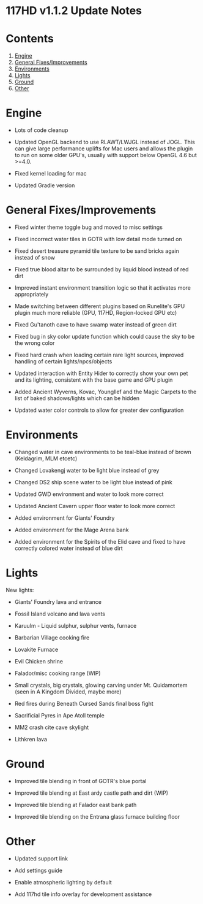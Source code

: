 ﻿# 117HD v1.1.2 Update Notes

# Contents
1.  [Engine](#engine)
2.  [General Fixes/Improvements](#general)
3.  [Environments](#environments)
4.  [Lights](#lights)
5.  [Ground](#ground)
6.  [Other](#other)

# Engine
* Lots of code cleanup

* Updated OpenGL backend to use RLAWT/LWJGL instead of JOGL. This can give large performance uplifts for Mac users and allows the plugin to run on some older GPU's, usually with support below OpenGL 4.6 but >=4.0.
* Fixed kernel loading for mac
* Updated Gradle version

# General Fixes/Improvements
* Fixed winter theme toggle bug and moved to misc settings

* Fixed incorrect water tiles in GOTR with low detail mode turned on
* Fixed desert treasure pyramid tile texture to be sand bricks again instead of snow
* Fixed true blood altar to be surrounded by liquid blood instead of red dirt
* Improved instant environment transition logic so that it activates more appropriately
* Made switching between different plugins based on Runelite's GPU plugin much more reliable (GPU, 117HD, Region-locked GPU etc)
* Fixed Gu'tanoth cave to have swamp water instead of green dirt
* Fixed bug in sky color update function which could cause the sky to be the wrong color
* Fixed hard crash when loading certain rare light sources, improved handling of certain lights/npcs/objects
* Updated interaction with Entity Hider to correctly show your own pet and its lighting, consistent with the base game and GPU plugin
* Added Ancient Wyverns, Kovac, Youngllef and the Magic Carpets to the list of baked shadows/lights which can be hidden
* Updated water color controls to allow for greater dev configuration

# Environments
* Changed water in cave environments to be teal-blue instead of brown (Keldagrim, MLM etcetc)

* Changed Lovakengj water to be light blue instead of grey
* Changed DS2 ship scene water to be light blue instead of pink
* Updated GWD environment and water to look more correct
* Updated Ancient Cavern upper floor water to look more correct
* Added environment for Giants' Foundry
* Added environment for the Mage Arena bank
* Added environment for the Spirits of the Elid cave and fixed to have correctly colored water instead of blue dirt

# Lights
New lights:
* Giants' Foundry lava and entrance

* Fossil Island volcano and lava vents
* Karuulm - Liquid sulphur, sulphur vents, furnace
* Barbarian Village cooking fire
* Lovakite Furnace
* Evil Chicken shrine
* Falador/misc cooking range (WIP)
* Small crystals, big crystals, glowing carving under Mt. Quidamortem (seen in A Kingdom Divided, maybe more)
* Red fires during Beneath Cursed Sands final boss fight
* Sacrificial Pyres in Ape Atoll temple
* MM2 crash cite cave skylight
* Lithkren lava

# Ground
* Improved tile blending in front of GOTR's blue portal
  
* Improved tile blending at East ardy castle path and dirt (WIP)
* Improved tile blending at Falador east bank path
* Improved tile blending on the Entrana glass furnace building floor

# Other
* Updated support link
  
* Add settings guide
* Enable atmospheric lighting by default
* Add 117hd tile info overlay for development assistance
